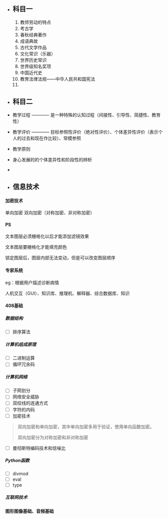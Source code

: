- ## 科目一

  1. 教师劳动的特点
  2. 考古学
  3. 春秋经典著作
  4. 成语典故
  5. 古代文学作品
  6. 文化常识（乐器）
  7. 世界历史常识
  8. 世界级知名奖项
  9. 中国近代史
  10. 教育法律法规——中华人民共和国宪法
  11. 

- ## 科目二

- 教学过程 ———— 是一种特殊的认知过程（间接性、引导性、简捷性、教育性）

- 教学评价 ———— 目标参照性评价（绝对性评价）、个体差异性评价（表示个人的过去和现在作比较）、常模参照

- 教学原则

- 身心发展的的个体差异性和阶段性的辨析

- 







- ## 信息技术


#### 加密技术
单向加密
双向加密（对称加密、非对称加密）

#### PS

文本图层必须栅格化以后才能添加滤镜效果

文本图层要栅格化才能填充颜色

锁定图层后，图层内部无法变动，但是可以改变图层顺序

#### 专家系统

eg：根据用户描述诊断病情

人机交互（GUI）、知识库、推理机、解释器、综合数据库、知识

#### 408基础
##### 数据结构

- [ ] 排序算法


##### 计算机组成原理

- [ ] 二进制运算
- [ ] 循环冗余码

##### 计算机网络

- [ ] 子网划分
- [ ] 网络安全威胁
- [ ] 双绞线的连通方式
- [ ] 字符的内码
- [ ] 加密技术

> 双向加密和单向加密，其中单向加密多用于验证，使用单向函数加密。
>
> 双向加密分为对称加密和非对称加密

- [ ] 曼彻斯特编码技术和信噪比

##### Python函数

- [ ] divmod
- [ ] eval
- [ ] type

##### 互联网技术





#### 图形图像基础、音频基础







